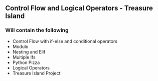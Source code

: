 ## Control Flow and Logical Operators - Treasure Island
### Will contain the following 
- Control Flow with if-else and conditional operators
- Modulo
- Nesting and Elif
- Multiple Ifs
- Python Pizza
- Logical Operators
- Treasure Island Project
